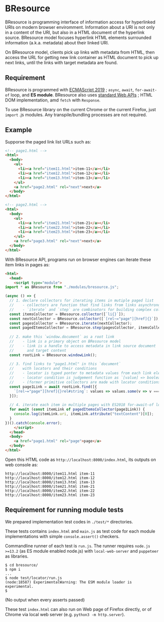 # BResource

BResource is programming interface of information access for hyperlinked URIs 
on modern browser enviromment.
Information about a URI is not only in a content of the URI, 
but also in a HTML document of the hyperlink source.
BResource model focuses hyperlink HTML elements
surrounded information (a.k.a. metadata) about their linked URI.

On BResource model, clients pick up links with metadata from HTML, 
then access the URL for getting new link container as HTML document 
to pick up next links, until the links with target metadata are found.

## Requirement

BResource is programmed with 
[ECMAScript 2019](https://www.ecma-international.org/ecma-262/10.0/index.html)
; `async`, `await`, `for-await-of` loop,  and **ES module**.
BResource also uses 
[standard Web APIs](https://developer.mozilla.org/en-US/docs/Web/API) 
; HTML DOM implementation, amd `fetch` with `Response`.

To use BResource library on the current Chrome or the current Firefox, 
just `import` .js modules.
Any transpile/bundling processes are not required.

## Example

Supporse the paged link list URLs such as:

```html
<!-- page1.html -->
<html>
  <body>
    <ul>
      <li><a href="item11.html">item-11</a></li>
      <li><a href="item12.html">item-12</a></li>
      <li><a href="item13.html">item-13</a></li>
    </ul>
    <a href="page2.html" rel="next">next</a>
  </body>
</html>
```

```html
<!-- page2.html -->
<html>
  <body>
    <ul>
      <li><a href="item21.html">item-21</a></li>
      <li><a href="item22.html">item-22</a></li>
      <li><a href="item23.html">item-23</a></li>
    </ul>
    <a href="page3.html" rel="next">next</a>
  </body>
</html>
```

With BResource API, programs run on browser engines
can iterate these item links in pages as:

```html
<html>
  <head>
    <script type="module">
import * as BResource from "./modules/bresource.js";

(async () => {
  // 1. declare collectors for iterating items in mutiple paged list
  //    - collectors are function that find links from links asynchronously
  //    - `iterate` and `step` are combinators for building complex collectors
  const itemsCollector = BResource.collector([`li{}`]);
  const nextCollector = BResource.collector([`[rel~="page"][href]{}`]);
  const pagesCollector = BResource.iterate(nextCollector);
  const pagedItemsCollector = BResource.step(pagesCollector, itemsCollector);
  
  // 2. make this `window.document` as a root link
  //    - link is a primary object on BResource model
  //    - link is a handle to access metadata in link source document 
  //      and target content
  const rootLink = BResource.windowLink();
  
  // 3. find links to "page1.html" in this `document` 
  //    with locators and their conditions
  //    - locator is typed ponter to metadata values from each link element
  //    - locator condition is judgement function as `[value] => boolean`
  //    - (former primitive collectors are made with locator conditions)
  const page1Link = await rootLink.find([{
    `[rel~="page"][href]{}rel#string`: values => values.some(v => v === "page"))
  }]);
  
  // 4. iterate each item in multiple pages with ES2018 for-await-of loop
  for await (const itemLink of pagedItemsCollector(page1Link)) {
    console.log(itemLink.uri, itemLink.attribute("textContent")[0]);
  }
})().catch(console.error);
    </script>
  </head>
  <body>
    <a href="page1.html" rel="page">page</a>
  </body>
</html>
```

Open this HTML code as `http://localhost:8000/index.html`, 
its outputs on web console as:

```text
http://localhost:8000/item11.html item-11
http://localhost:8000/item12.html item-12
http://localhost:8000/item13.html item-13
http://localhost:8000/item21.html item-21
http://localhost:8000/item22.html item-22
http://localhost:8000/item23.html item-23
```


## Requirement for running module tests

We prepared implementation test codes in `./test/*` directories.

These tests contains `index.html` and `main.js` as test code for each module 
implementations with simple `console.assert()` checkers.

Commandline runner of each test is `run.js`.
The runner requires `node.js >=13.2` (as ES module enabled node.js) with 
`local-web-server` and `puppeteer` as libraries.

```
$ cd bresource/
$ npm i
...
$ node test/locator/run.js
(node:18587) ExperimentalWarning: The ESM module loader is experimental.
$
```

(No output when every asserts passed)

These test `index.html` can also run on Web page of Firefox directly,
or of Chrome via local web server (e.g. `python3 -m http.server`).
